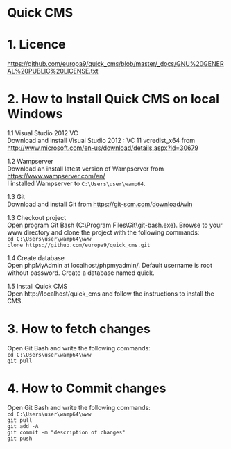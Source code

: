 # Quick CMS

# 1. Licence
https://github.com/europa9/quick_cms/blob/master/_docs/GNU%20GENERAL%20PUBLIC%20LICENSE.txt

# 2. How to Install Quick CMS on local Windows
1.1 Visual Studio 2012 VC<br />
Download and install Visual Studio 2012 : VC 11 vcredist_x64 from http://www.microsoft.com/en-us/download/details.aspx?id=30679

1.2 Wampserver<br />
Download an install latest version of Wampserver from https://www.wampserver.com/en/<br />
I installed Wampserver to `C:\Users\user\wamp64`.

1.3 Git<br />
Download and install Git from https://git-scm.com/download/win

1.3 Checkout project<br />
Open program Git Bash (C:\Program Files\Git\git-bash.exe). Browse to your www directory and clone the project with the following commands:<br />
`cd C:\Users\user\wamp64\www`<br />
`clone https://github.com/europa9/quick_cms.git`

1.4 Create database<br />
Open phpMyAdmin at localhost/phpmyadmin/. Default username is root without password. Create a database named quick.

1.5 Install Quick CMS<br />
Open http://localhost/quick_cms and follow the instructions to install the CMS.


# 3. How to fetch changes
Open Git Bash and write the following commands:<br />
`cd C:\Users\user\wamp64\www`<br />
`git pull`

# 4. How to Commit changes
Open Git Bash and write the following commands:<br />
`cd C:\Users\user\wamp64\www`<br />
`git pull`<br />
`git add -A`<br />
`git commit -m "description of changes"`<br />
`git push`



